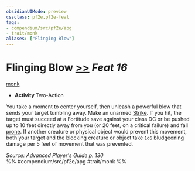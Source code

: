 ```yaml
---
obsidianUIMode: preview
cssclass: pf2e,pf2e-feat
tags:
- compendium/src/pf2e/apg
- trait/monk
aliases: ["Flinging Blow"]
---
```

# Flinging Blow  [>>](chapter-9-playing-the-game.md#Actions "Two-Action") *Feat 16*  
[monk](Reference/Rules/Traits/monk.md "Monk Class Trait")  

- **Activity** Two-Action

You take a moment to center yourself, then unleash a powerful blow that sends your target tumbling away. Make an unarmed [Strike](strike.md). If you hit, the target must succeed at a Fortitude save against your class DC or be pushed up to 10 feet directly away from you (or 20 feet, on a critical failure) and fall [prone](conditions.md#Prone). If another creature or physical object would prevent this movement, both your target and the blocking creature or object take `1d6` bludgeoning damage per 5 feet of movement that was prevented.

*Source: Advanced Player's Guide p. 130*  
%% #compendium/src/pf2e/apg #trait/monk %%